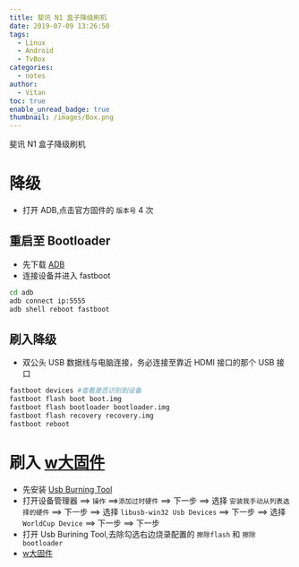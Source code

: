 ```yaml
---
title: 斐讯 N1 盒子降级刷机
date: 2019-07-09 13:26:50
tags:
  - Linux
  - Android
  - TvBox
categories:
  - notes
author:
  - Vitan
toc: true
enable_unread_badge: true
thumbnail: /images/Box.png
---
```

斐讯 N1 盒子降级刷机
<!--more-->
# 降级
- 打开 ADB,点击官方固件的 `版本号` 4 次

## 重启至 Bootloader
- 先下载 [ADB](https://dl.google.com/android/repository/platform-tools-latest-windows.zip)
- 连接设备并进入 fastboot
```bash
cd adb
adb connect ip:5555
adb shell reboot fastboot
```

## 刷入降级
- 双公头 USB 数据线与电脑连接，务必连接至靠近 HDMI 接口的那个 USB 接口
```bash
fastboot devices #查看是否识别到设备
fastboot flash boot boot.img
fastboot flash bootloader bootloader.img
fastboot flash recovery recovery.img
fastboot reboot
```

# 刷入 [w大固件](https://www.right.com.cn/forum/thread-338759-1-1.html)

- 先安装 [Usb Burning Tool](https://androidmtk.com/download-amlogic-usb-burning-tool)
- 打开设备管理器 ==> `操作` ==>`添加过时硬件` ==> 下一步 ==> 选择 `安装我手动从列表选择的硬件` ==> 下一步 ==> 选择 `libusb-win32 Usb Devices` ==> 下一步 ==> 选择 `WorldCup Device` ==> 下一步 ==> 下一步 
- 打开 Usb Burining Tool,去除勾选右边烧录配置的 `擦除flash` 和 `擦除bootloader`
- [w大固件](https://www.right.com.cn/forum/thread-338759-1-1.html)
